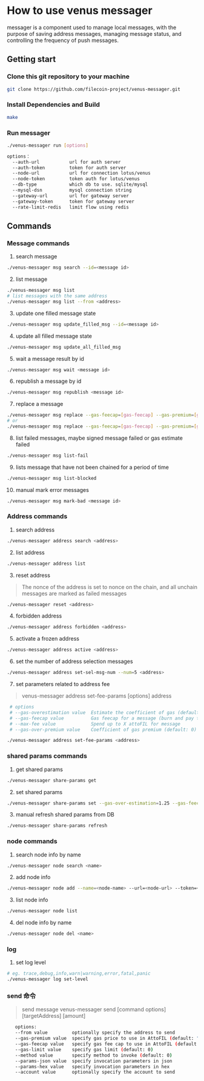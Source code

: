# How to use venus messager

messager is a component used to manage local messages, with the purpose of saving address messages, managing message status, and controlling the frequency of push messages.

## Getting start

### Clone this git repository to your machine

```bash
git clone https://github.com/filecoin-project/venus-messager.git
```

### Install Dependencies and Build

```bash
make
```

### Run messager

```bash
./venus-messager run [options]
```

```bash
options：
  --auth-url           url for auth server
  --auth-token         token for auth server
  --node-url           url for connection lotus/venus
  --node-token         token auth for lotus/venus
  --db-type            which db to use. sqlite/mysql
  --mysql-dsn          mysql connection string
  --gateway-url        url for gateway server
  --gateway-token      token for gateway server
  --rate-limit-redis   limit flow using redis
```

## Commands

### Message commands

1. search message

```bash
./venus-messager msg search --id=<message id>
```

2. list message

```bash
./venus-messager msg list
# list messages with the same address
./venus-messager msg list --from <address>
```

3. update one filled message state

```bash
./venus-messager msg update_filled_msg --id=<message id>
```

4. update all filled message state

```bash
./venus-messager msg update_all_filled_msg
```

5. wait a message result by id

```bash
./venus-messager msg wait <message id>
```

6. republish a message by id

```bash
./venus-messager msg republish <message id>
```

7. replace a message

```bash
./venus-messager msg replace --gas-feecap=[gas-feecap] --gas-premium=[gas-premium] --gas-limit=[gas-limit] --auto=[auto] --max-fee=[max-fee] <message-id>
# or
./venus-messager msg replace --gas-feecap=[gas-feecap] --gas-premium=[gas-premium] --gas-limit=[gas-limit] --auto=[auto] --max-fee=[max-fee] <from> <nonce>
```

8. list failed messages, maybe signed message failed or gas estimate failed

```bash
./venus-messager msg list-fail
```

9. lists message that have not been chained for a period of time

```bash
./venus-messager msg list-blocked
```

10. manual mark error messages

```bash
./venus-messager msg mark-bad <message id>
```

### Address commands

1. search address

```bash
./venus-messager address search <address>
```

2. list address

```bash
./venus-messager address list
```

3. reset address

> The nonce of the address is set to nonce on the chain, and all unchain messages are marked as failed messages

```bash
./venus-messager reset <address>
```

4. forbidden address

```bash
./venus-messager address forbidden <address>
```

5. activate a frozen address

```bash
./venus-messager address active <address>
```

6. set the number of address selection messages

```bash
./venus-messager address set-sel-msg-num --num=5 <address>
```

7. set parameters related to address fee

> venus-messager address set-fee-params [options] address

```bash
 # options
 # --gas-overestimation value  Estimate the coefficient of gas (default: 0)
 # --gas-feecap value          Gas feecap for a message (burn and pay to miner, attoFIL/GasUnit)
 # --max-fee value             Spend up to X attoFIL for message
 # --gas-over-premium value    Coefficient of gas premium (default: 0)

./venus-messager address set-fee-params <address>
```

### shared params commands

1. get shared params

```bash
./venus-messager share-params get
```

2. set shared params

```bash
./venus-messager share-params set --gas-over-estimation=1.25 --gas-feecap="0" --max-fee="7000000000000000" --sel-msg-num=20 --gas-over-premium 1
```

3. manual refresh shared params from DB

```bash
./venus-messager share-params refresh
```

### node commands

1. search node info by name

```bash
./venus-messager node search <name>
```

2. add node info

```bash
./venus-messager node add --name=<node-name> --url=<node-url> --token=<node-token>
```

3. list node info

```bash
./venus-messager node list
```

4. del node info by name

```bash
./venus-messager node del <name>
```

### log

1. set log level

```bash
# eg. trace,debug,info,warn|warning,error,fatal,panic
./venus-messager log set-level
```

### send 命令

> send message
> venus-messager send [command options] [targetAddress] [amount]

```bash
   options:
   --from value         optionally specify the address to send
   --gas-premium value  specify gas price to use in AttoFIL (default: "0")
   --gas-feecap value   specify gas fee cap to use in AttoFIL (default: "0")
   --gas-limit value    specify gas limit (default: 0)
   --method value       specify method to invoke (default: 0)
   --params-json value  specify invocation parameters in json
   --params-hex value   specify invocation parameters in hex
   --account value      optionally specify the account to send
```
